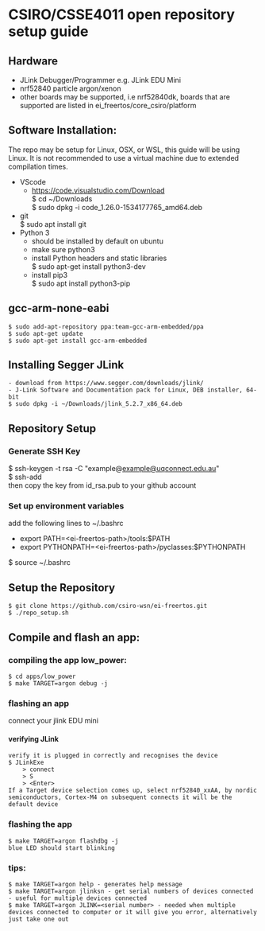 # CSIRO/CSSE4011 open repository setup guide

## Hardware
* JLink Debugger/Programmer e.g. JLink EDU Mini
* nrf52840 particle argon/xenon
* other boards may be supported, i.e nrf52840dk, boards that are supported are listed in ei_freertos/core_csiro/platform

## Software Installation:

The repo may be setup for Linux, OSX, or WSL, this guide will be using Linux. It is not recommended to use a virtual machine due to extended compilation times.

* VScode
    - https://code.visualstudio.com/Download  
    $ cd ~/Downloads  
    $ sudo dpkg -i code_1.26.0-1534177765_amd64.deb
* git  
    $ sudo apt install git
* Python 3
    - should be installed by default on ubuntu
    - make sure python3 
    - install Python headers and static libraries   
        $ sudo apt-get install python3-dev
    - install pip3  
        $ sudo apt install python3-pip  

## gcc-arm-none-eabi 
    $ sudo add-apt-repository ppa:team-gcc-arm-embedded/ppa  
    $ sudo apt-get update  
    $ sudo apt-get install gcc-arm-embedded  

## Installing Segger JLink
    - download from https://www.segger.com/downloads/jlink/
    - J-Link Software and Documentation pack for Linux, DEB installer, 64-bit  
    $ sudo dpkg -i ~/Downloads/jlink_5.2.7_x86_64.deb


## Repository Setup

### Generate SSH Key
$ ssh-keygen -t rsa -C "example@example@uqconnect.edu.au"  
$ ssh-add  
then copy the key from id_rsa.pub to your github account

### Set up environment variables

add the following lines to ~/.bashrc 

- export PATH=<ei-freertos-path\>/tools:$PATH
- export PYTHONPATH=<ei-freertos-path\>/pyclasses:$PYTHONPATH

$ source ~/.bashrc

## Setup the Repository

    $ git clone https://github.com/csiro-wsn/ei-freertos.git  
    $ ./repo_setup.sh

## Compile and flash an app:

### compiling the app low_power:
    $ cd apps/low_power  
    $ make TARGET=argon debug -j

### flashing an app
connect your jlink EDU mini  
#### verifying JLink
    verify it is plugged in correctly and recognises the device
    $ JLinkExe
        > connect
        > S
        > <Enter>
    If a Target device selection comes up, select nrf52840_xxAA, by nordic semiconductors, Cortex-M4 on subsequent connects it will be the default device

### flashing the app
    $ make TARGET=argon flashdbg -j   
    blue LED should start blinking

### tips:
    $ make TARGET=argon help - generates help message  
    $ make TARGET=argon jlinksn - get serial numbers of devices connected - useful for multiple devices connected  
    $ make TARGET=argon JLINK=<serial number> - needed when multiple devices connected to computer or it will give you error, alternatively just take one out



